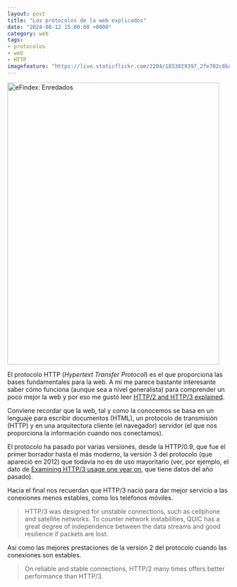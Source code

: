 ```yaml
---
layout: post
title: "Los protocolos de la web explicados"
date: "2024-08-12 15:00:00 +0000"
category: web
tags:
- protocolos
- web
- HTTP
imagefeature: "https://live.staticflickr.com/2204/1853829397_2fe702c8ba_z.jpg"
---
```


<a data-flickr-embed="true" href="https://www.flickr.com/photos/fernand0/1853829397/in/photolist-3PPmTP-Qkhzvb" title="eFindex: Enredados"><img src="https://live.staticflickr.com/2204/1853829397_2fe702c8ba_z.jpg" width="480" height="640" alt="eFindex: Enredados"/></a><script async src="//embedr.flickr.com/assets/client-code.js" charset="utf-8"></script>

El protocolo HTTP (*Hypertext Transfer Protocol*) es el que proporciona las bases fundamentales para la web. A mi me parece bastante interesante saber cómo funciona (aunque sea a nivel generalista) para comprender un poco mejor la web y por eso me gustó leer [HTTP/2 and HTTP/3 explained](https://alexandrehtrb.github.io/posts/2024/03/http2-and-http3-explained/).

Conviene recordar que la web, tal y como la conocemos se basa en un lenguaje para escribir documentos (HTML), un protocolo de transmisión (HTTP) y en una arquitectura cliente (el navegador) servidor (el que nos proporciona la información cuando nos conectamos).

El protocolo ha pasado por varias versiones, desde la HTTP/0.9, que fue el primer borrador hasta el más moderno, la versión 3 del protocolo (que apareció en 2012) que todavía no es de uso mayoritario (ver, por ejemplo, el dato de [Examining HTTP/3 usage one year on](https://blog.cloudflare.com/http3-usage-one-year-on), que tiene datos del año pasado).

Hacia el final nos recuerdan que HTTP/3 nació para dar mejor servicio a las conexiones menos estables, como los teléfonos móviles.

> HTTP/3 was designed for unstable connections, such as cellphone and satellite networks. To counter network instabilities, QUIC has a great degree of independence between the data streams and good resilience if packets are lost.

Así como las mejores prestaciones de la versión 2 del protocolo cuando las conexiones son estables.

> On reliable and stable connections, HTTP/2 many times offers better performance than HTTP/3.


